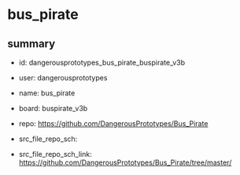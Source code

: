 # bus_pirate
 
## summary 
* id: dangerousprototypes_bus_pirate_buspirate_v3b
* user: dangerousprototypes
* name: bus_pirate
* board: buspirate_v3b
* repo: https://github.com/DangerousPrototypes/Bus_Pirate



* src_file_repo_sch: 
* src_file_repo_sch_link: https://github.com/DangerousPrototypes/Bus_Pirate/tree/master/






